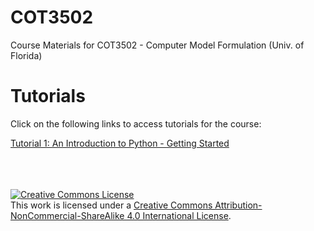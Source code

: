 # COT3502
Course Materials for COT3502 - Computer Model Formulation (Univ. of Florida)

# Tutorials
Click on the following links to access tutorials for the course:

[Tutorial 1: An Introduction to Python - Getting Started](Tutorial_1.md)

<br/>
<br/>
<br/>
<a rel="license" href="http://creativecommons.org/licenses/by-nc-sa/4.0/"><img alt="Creative Commons License" style="border-width:0" src="https://i.creativecommons.org/l/by-nc-sa/4.0/88x31.png" /></a><br />This work is licensed under a <a rel="license" href="http://creativecommons.org/licenses/by-nc-sa/4.0/">Creative Commons Attribution-NonCommercial-ShareAlike 4.0 International License</a>.
